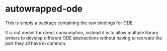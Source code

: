 # autowrapped-ode

This is simply a package containing the raw bindings for ODE.

It is not meant for direct consumption, instead it is to allow multiple library writers to develop different ODE abstractions without having to recreate the part they all have in common.
